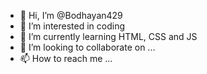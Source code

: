 - 👋 Hi, I’m @Bodhayan429
- 👀 I’m interested in coding
- 🌱 I’m currently learning HTML, CSS and JS
- 💞️ I’m looking to collaborate on ...
- 📫 How to reach me ...

<!---
Bodhayan429/Bodhayan429 is a ✨ special ✨ repository because its `README.md` (this file) appears on your GitHub profile.
You can click the Preview link to take a look at your changes.
--->
